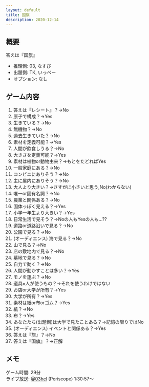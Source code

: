 ```yaml
---
layout: default
title: 国旗
description: 2020-12-14
---
```


## 概要

答えは『国旗』

- 推理側: 03, なすび
- 出題側: TK, いっぺー
- オプション: なし

## ゲーム内容

1. 答えは『レシート』？→No
2. 原子で構成？→Yes
3. 生きている？→No
4. 無機物？→No
5. 過去生きていた？→No
6. 素材を定義可能？→Yes
7. 人間が飲食しうる？→No
8. 大きさを定義可能？→Yes
9. 素材は植物or動物由来？→もとをたどればYes
10. 一般家庭にある？→No
11. コンビニにありそう？→No
12. 主に屋内にありそう？→No
13. 大人より大きい？→さすがに小さいと思う,No(わからない)
14. 唯一or固有名詞？→No
15. 農業と関係ある？→No
16. 固体っぽく見える？→Yes
17. 小学一年生より大きい？→Yes
18. 日常生活で見そう？→Noの人もYesの人も…??
19. 道路or道路沿いで見る？→No
20. 公園で見る？→No
21. (オーディエンス) 海で見る？→No
22. 山で見る？→No
23. 店の敷地内で見る？→No
24. 墓地で見る？→No
25. 自力で動く？→No
26. 人間が動かすことは多い？→Yes
27. モノを運ぶ？→No
28. 道具=人が使うもの？→それを使うわけではない
29. お店or大学が所有？→Yes
30. 大学が所有？→Yes
31. 素材は紙or布orゴム？→Yes
32. 紙？→No
33. 布？→Yes
34. あなたたち(出題側)は大学で見たことある？→記憶の限りではNo
35. (オーディエンス) イベントと関係ある？→Yes
36. 答えは『旗』？→No
37. 答えは『国旗』？→正解

## メモ

ゲーム時間: 29分  
ライブ放送: [@03hcl](https://www.periscope.tv/03hcl/1nAKELjMmVkxL?t=1h30m57s) (Periscope) 1:30:57～
